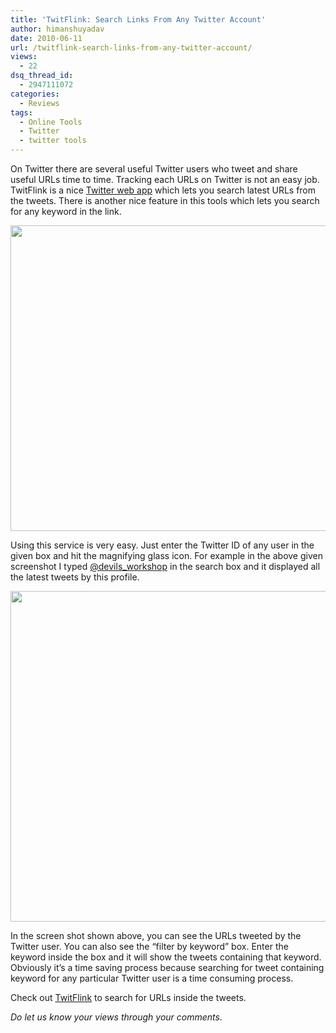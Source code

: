 ```yaml
---
title: 'TwitFlink: Search Links From Any Twitter Account'
author: himanshuyadav
date: 2010-06-11
url: /twitflink-search-links-from-any-twitter-account/
views:
  - 22
dsq_thread_id:
  - 2947111072
categories:
  - Reviews
tags:
  - Online Tools
  - Twitter
  - twitter tools
---
```

On Twitter there are several useful Twitter users who tweet and share useful URLs time to time. Tracking each URLs on Twitter is not an easy job. TwitFlink is a nice [Twitter web app][1] which lets you search latest URLs from the tweets. There is another nice feature in this tools which lets you search for any keyword in the link.

<a rel="attachment wp-att-26545" href="http://devilsworkshop.org/twitflink-search-links-from-any-twitter-account/twitflink/"><img class="alignnone size-full wp-image-26545" title="twitFlink" src="http://cdn.devilsworkshop.org/files/2010/06/twitFlink.png" alt="" width="599" height="489" /></a>

Using this service is very easy. Just enter the Twitter ID of any user in the given box and hit the magnifying glass icon. For example in the above given screenshot I typed <a href="http://twitter.com/devils_workshop" onclick="_gaq.push(['_trackEvent', 'outbound-article', 'http://twitter.com/devils_workshop', '@devils_workshop']);" >@devils_workshop</a> in the search box and it displayed all the latest tweets by this profile.

<a rel="attachment wp-att-26546" href="http://devilsworkshop.org/twitflink-search-links-from-any-twitter-account/twitflink-keyword/"><img class="alignnone size-full wp-image-26546" title="twitflink keyword" src="http://cdn.devilsworkshop.org/files/2010/06/twitflink-keyword.png" alt="" width="590" height="529" /></a>

In the screen shot shown above, you can see the URLs tweeted by the Twitter user. You can also see the &#8220;filter by keyword&#8221; box. Enter the keyword inside the box and it will show the tweets containing that keyword. Obviously it&#8217;s a time saving process because searching for tweet containing keyword for any particular Twitter user is a time consuming process.

Check out <a href="http://www.twitflink.com" onclick="_gaq.push(['_trackEvent', 'outbound-article', 'http://www.twitflink.com', 'TwitFlink']);" >TwitFlink</a> to search for URLs inside the tweets.

*Do let us know your views through your comments.*

 [1]: http://devilsworkshop.org/5-twitter-application-websites-which-you-need-to-try-out-part-ii/

